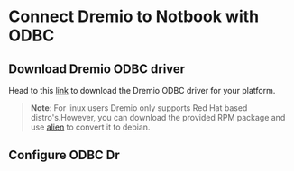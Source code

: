 # Connect Dremio to Notbook with ODBC

## Download Dremio ODBC driver

Head to this [link](https://www.dremio.com/drivers/odbc/) to download the Dremio ODBC driver for your platform.

>**Note**: For linux users Dremio only supports Red Hat based distro's.However, you can download the provided RPM package and use [alien](https://wiki.debian.org/Alien) to convert it to debian. 

## Configure ODBC Dr
